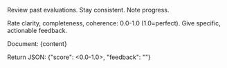 Review past evaluations. Stay consistent. Note progress.

Rate clarity, completeness, coherence: 0.0-1.0 (1.0=perfect).
Give specific, actionable feedback.

Document:
{content}

Return JSON:
{"score": <0.0-1.0>, "feedback": "<detailed feedback>"}